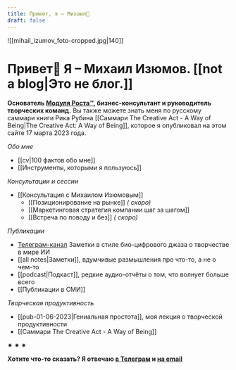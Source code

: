 ```yaml
---
title: Привет, я – Михаил👋
draft: false
---
```

![[mihail_izumov_foto-cropped.jpg|140]]
# Привет👋 Я – Михаил Изюмов. [[not a blog|Это не блог.]]

**Основатель [Модуля Роста™](https://hello.kto1.io/), бизнес-консультант и руководитель творческих команд.**
Вы также можете знать меня по русскому саммари книги Рика Рубина [[Саммари The Creative Act - A Way of Being|The Creative Act: A Way of Being]], которое я опубликовал на этом сайте 17 марта 2023 года.

_Обо мне_
- [[cv|100 фактов обо мне]]
- [[Инструменты, которыми я пользуюсь]]

_Консультации и сессии_
- [[Консультация с Михаилом Изюмовым]]
	- [[Позиционирование на рынке]] _( скоро)_
	- [[Маркетинговая стратегия компании шаг за шагом]]
	- [[Встреча по поводу и без]] _( скоро)_

_Публикации_
- [Телеграм-канал](https://t.me/izumov) Заметки в стиле био-цифрового джаза о творчестве в мире ИИ
- [[all notes|Заметки]], вдумчивые размышления про что-то, а не о чем-то
- [[podcast|Подкаст]], редкие аудио-отчёты о том, что волнует больше всего
- [[Публикации в СМИ]]

_Творческая продуктивность_
- [[pub-01-06-2023|Гениальная простота]], моя лекция о творческой продуктивности
- [[Саммари The Creative Act - A Way of Being]]


✷ ✷ ✷

**Хотите что-то сказать? Я отвечаю [в Телеграм](https://t.me/mikhail_izumov) и <a href = "mailto: izumov@thecreativeact.ru">на email </a>**

